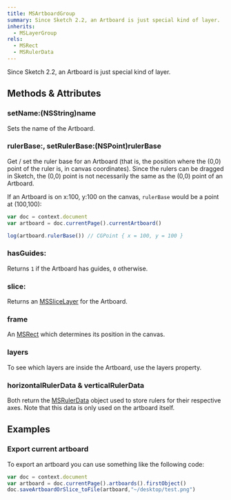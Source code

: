 ```yaml
---
title: MSArtboardGroup
summary: Since Sketch 2.2, an Artboard is just special kind of layer.
inherits:
  - MSLayerGroup
rels:
  - MSRect
  - MSRulerData
---
```




Since Sketch 2.2, an Artboard is just special kind of layer.

## Methods & Attributes

### setName:(NSString)name

Sets the name of the Artboard.

### rulerBase:, setRulerBase:(NSPoint)rulerBase

Get / set the ruler base for an Artboard (that is, the position where the (0,0) point of the ruler is, in canvas coordinates). Since the rulers can be dragged in Sketch, the (0,0) point is not necessarily the same as the (0,0) point of an Artboard.

If an Artboard is on x:100, y:100 on the canvas, `rulerBase` would be a point at (100,100):

```JavaScript
var doc = context.document
var artboard = doc.currentPage().currentArtboard()

log(artboard.rulerBase()) // CGPoint { x = 100, y = 100 }
```

### hasGuides:

Returns `1` if the Artboard has guides, `0` otherwise.

### slice:

Returns an [MSSliceLayer](/docs/MSSliceLayer/) for the Artboard.

### frame

An [MSRect](/docs/MSRect/) which determines its position in the canvas.

### layers

To see which layers are inside the Artboard, use the layers property.

### horizontalRulerData & verticalRulerData

Both return the [MSRulerData](/docs/MSRulerData/) object used to store rulers for their respective axes. Note that this data is only used on the artboard itself.

## Examples

### Export current artboard

To export an artboard you can use something like the following code:

```JavaScript
var doc = context.document
var artboard = doc.currentPage().artboards().firstObject()
doc.saveArtboardOrSlice_toFile(artboard,"~/desktop/test.png")
```
